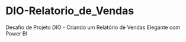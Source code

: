 # DIO-Relatorio_de_Vendas
Desafio de Projeto DIO -  Criando um Relatório de Vendas Elegante com Power BI
